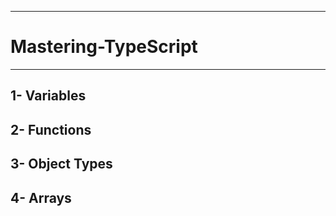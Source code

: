----------------------
# Mastering-TypeScript
---------------------
1- Variables 
----------------------
2- Functions 
----------------------
3- Object Types
----------------------
4- Arrays
----------------------